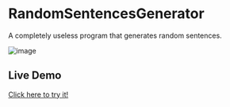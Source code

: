 # RandomSentencesGenerator

A completely useless program that generates random sentences.
 


![image](https://user-images.githubusercontent.com/110605865/199590082-92034608-0dc9-465d-8d29-3fc25c4c6f0b.png)

## Live Demo

[Click here to try it!](https://replit.com/@Merry13/RandomSentencesGenerator#Main.java)
